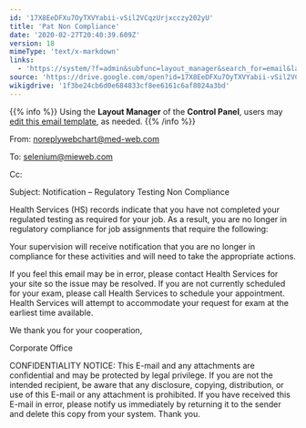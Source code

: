 ```yaml
---
id: '17X8EeDFXu7OyTXVYabii-vSil2VCqzUrjxcczy202yU'
title: 'Pat Non Compliance'
date: '2020-02-27T20:40:39.609Z'
version: 18
mimeType: 'text/x-markdown'
links:
  - 'https://system/?f=admin&subfunc=layout_manager&search_for=email&layout_search=Go&lv_layout_manager_limit=0&opp=edit&doc_type&old_module=Email&old_name=Pat+Non+Compliance&active=0'
source: 'https://drive.google.com/open?id=17X8EeDFXu7OyTXVYabii-vSil2VCqzUrjxcczy202yU'
wikigdrive: '1f3be24cb6d0e684833cf8ee6161c6af8024a3bd'
---
```

{{% info %}}
Using the **Layout Manager** of the **Control Panel**, users may [edit this email template](https://system/?f=admin&subfunc=layout_manager&search_for=email&layout_search=Go&lv_layout_manager_limit=0&opp=edit&doc_type&old_module=Email&old_name=Pat+Non+Compliance&active=0), as needed.
{{% /info %}}

From: noreplywebchart@med-web.com

To: selenium@mieweb.com

Cc:

Subject: Notification – Regulatory Testing Non Compliance

Health Services (HS) records indicate that you have not completed your regulated testing as required for your job. As a result, you are no longer in regulatory compliance for job assignments that require the following:

Your supervision will receive notification that you are no longer in compliance for these activities and will need to take the appropriate actions.

If you feel this email may be in error, please contact Health Services for your site so the issue may be resolved. If you are not currently scheduled for your exam, please call Health Services to schedule your appointment. Health Services will attempt to accommodate your request for exam at the earliest time available.

We thank you for your cooperation,

Corporate Office

CONFIDENTIALITY NOTICE: This E-mail and any attachments are confidential and may be protected by legal privilege. If you are not the intended recipient, be aware that any disclosure, copying, distribution, or use of this E-mail or any attachment is prohibited. If you have received this E-mail in error, please notify us immediately by returning it to the sender and delete this copy from your system. Thank you.
